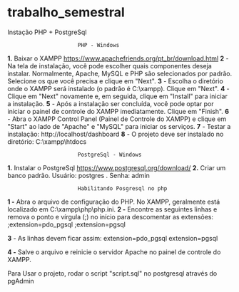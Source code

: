 # trabalho_semestral

Instação PHP + PostgreSql


                          PHP - Windows
                          
**1.** Baixar o XAMPP https://www.apachefriends.org/pt_br/download.html
**2** - Na tela de instalação, você pode escolher quais componentes deseja instalar. Normalmente, Apache, MySQL e PHP são selecionados por padrão. Selecione os que você precisa e clique em "Next".
**3** - Escolha o diretório onde o XAMPP será instalado (o padrão é C:\xampp). Clique em "Next".
**4** - Clique em "Next" novamente e, em seguida, clique em "Install" para iniciar a instalação.
**5** - Após a instalação ser concluída, você pode optar por iniciar o painel de controle do XAMPP imediatamente. Clique em "Finish".
**6** - Abra o XAMPP Control Panel (Painel de Controle do XAMPP) e clique em "Start" ao lado de "Apache" e "MySQL" para iniciar os serviços.
**7** - Testar a instalação: http://localhost/dashboard
**8** - O projeto deve ser instalado no diretório: C:\xampp\htdocs



                          PostgreSql - Windows
**1.** Instalar o PostgreSql https://www.postgresql.org/download/
**2.** Criar um banco padrão. Usuário: postgres . Senha: admin

                          Habilitando Posgresql no php                          
**1 -** Abra o arquivo de configuração do PHP. No XAMPP, geralmente está localizado em C:\xampp\php\php.ini.
**2 -** Encontre as seguintes linhas e remova o ponto e vírgula (;) no início para descomentar as extensões:
;extension=pdo_pgsql
;extension=pgsql

**3** - As linhas devem ficar assim:
extension=pdo_pgsql
extension=pgsql

**4 -** Salve o arquivo e reinicie o servidor Apache no painel de controle do XAMPP.

Para Usar o projeto, rodar o script "script.sql" no postgresql através do pgAdmin
   
